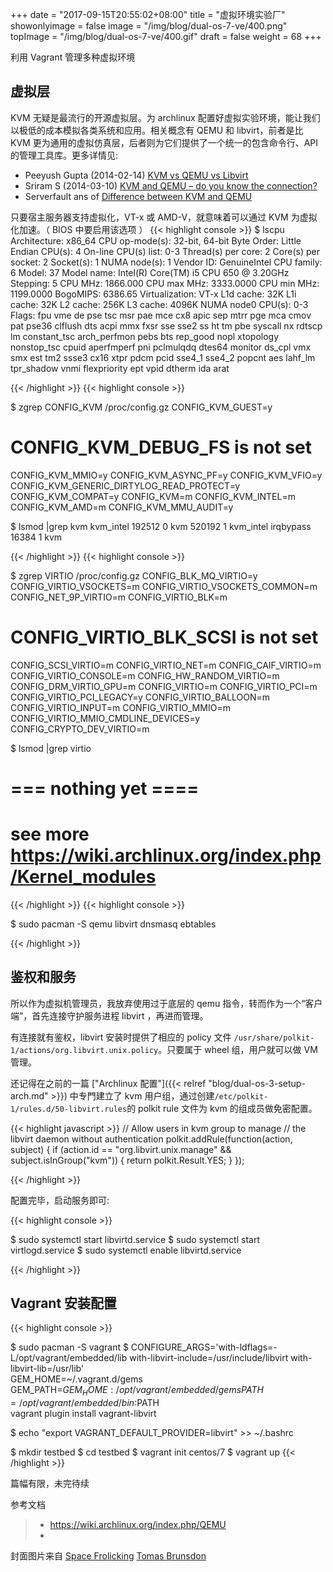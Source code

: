+++
date = "2017-09-15T20:55:02+08:00"
title = "虚拟环境实验厂"
showonlyimage = false
image = "/img/blog/dual-os-7-ve/400.png"
topImage = "/img/blog/dual-os-7-ve/400.gif"
draft = false
weight = 68
+++

利用 Vagrant 管理多种虚拟环境
<!--more-->

## 虚拟层

KVM 无疑是最流行的开源虚拟层。为 archlinux 配置好虚拟实验环境，能让我们以极低的成本模拟各类系统和应用。相关概念有 QEMU 和 libvirt，前者是比 KVM 更为通用的虚拟仿真层，后者则为它们提供了一个统一的包含命令行、API 的管理工具库。更多详情见:

- Peeyush Gupta (2014-02-14) [KVM vs QEMU vs Libvirt](http://thegeekyway.com/kvm-vs-qemu-vs-libvirt/)
- Sriram S (2014-03-10) [KVM and QEMU – do you know the connection?](http://www.innervoice.in/blogs/2014/03/10/kvm-and-qemu/)
- Serverfault ans of [Difference between KVM and QEMU](https://serverfault.com/a/208788)

只要宿主服务器支持虚拟化，VT-x 或 AMD-V，就意味着可以通过 KVM 为虚拟化加速。（ BIOS 中要启用该选项 ）
{{< highlight console >}}
$ lscpu
Architecture:        x86_64
CPU op-mode(s):      32-bit, 64-bit
Byte Order:          Little Endian
CPU(s):              4
On-line CPU(s) list: 0-3
Thread(s) per core:  2
Core(s) per socket:  2
Socket(s):           1
NUMA node(s):        1
Vendor ID:           GenuineIntel
CPU family:          6
Model:               37
Model name:          Intel(R) Core(TM) i5 CPU    650  @ 3.20GHz
Stepping:            5
CPU MHz:             1866.000
CPU max MHz:         3333.0000
CPU min MHz:         1199.0000
BogoMIPS:            6386.65
Virtualization:      VT-x
L1d cache:           32K
L1i cache:           32K
L2 cache:            256K
L3 cache:            4096K
NUMA node0 CPU(s):   0-3
Flags:               fpu vme de pse tsc msr pae mce cx8 apic
sep mtrr pge mca cmov pat pse36 clflush dts acpi mmx fxsr
sse sse2 ss ht tm pbe syscall nx rdtscp lm constant_tsc
arch_perfmon pebs bts rep_good nopl xtopology nonstop_tsc
cpuid aperfmperf pni pclmulqdq dtes64 monitor ds_cpl
vmx smx est tm2 ssse3 cx16 xtpr pdcm pcid sse4_1 sse4_2
popcnt aes lahf_lm tpr_shadow vnmi flexpriority ept vpid
dtherm ida arat

{{< /highlight >}}
{{< highlight console >}}

$ zgrep CONFIG_KVM /proc/config.gz
CONFIG_KVM_GUEST=y
# CONFIG_KVM_DEBUG_FS is not set
CONFIG_KVM_MMIO=y
CONFIG_KVM_ASYNC_PF=y
CONFIG_KVM_VFIO=y
CONFIG_KVM_GENERIC_DIRTYLOG_READ_PROTECT=y
CONFIG_KVM_COMPAT=y
CONFIG_KVM=m
CONFIG_KVM_INTEL=m
CONFIG_KVM_AMD=m
CONFIG_KVM_MMU_AUDIT=y

$ lsmod |grep kvm
kvm_intel             192512  0
kvm                   520192  1 kvm_intel
irqbypass              16384  1 kvm

{{< /highlight >}}
{{< highlight console >}}

$ zgrep VIRTIO /proc/config.gz
CONFIG_BLK_MQ_VIRTIO=y
CONFIG_VIRTIO_VSOCKETS=m
CONFIG_VIRTIO_VSOCKETS_COMMON=m
CONFIG_NET_9P_VIRTIO=m
CONFIG_VIRTIO_BLK=m
# CONFIG_VIRTIO_BLK_SCSI is not set
CONFIG_SCSI_VIRTIO=m
CONFIG_VIRTIO_NET=m
CONFIG_CAIF_VIRTIO=m
CONFIG_VIRTIO_CONSOLE=m
CONFIG_HW_RANDOM_VIRTIO=m
CONFIG_DRM_VIRTIO_GPU=m
CONFIG_VIRTIO=m
CONFIG_VIRTIO_PCI=m
CONFIG_VIRTIO_PCI_LEGACY=y
CONFIG_VIRTIO_BALLOON=m
CONFIG_VIRTIO_INPUT=m
CONFIG_VIRTIO_MMIO=m
CONFIG_VIRTIO_MMIO_CMDLINE_DEVICES=y
CONFIG_CRYPTO_DEV_VIRTIO=m

$ lsmod |grep virtio
# === nothing yet ====
# see more https://wiki.archlinux.org/index.php/Kernel_modules

{{< /highlight >}}
{{< highlight console >}}

$ sudo pacman -S qemu libvirt dnsmasq ebtables

{{< /highlight >}}

## 鉴权和服务

所以作为虚拟机管理员，我放弃使用过于底层的 qemu 指令，转而作为一个“客户端”，首先连接守护服务进程 libvirt ，再进而管理。

有连接就有鉴权，libvirt 安装时提供了相应的 policy 文件 ```/usr/share/polkit-1/actions/org.libvirt.unix.policy```。只要属于 wheel 组，用户就可以做 VM 管理。

还记得在之前的一篇 ["Archlinux 配置"]({{< relref "blog/dual-os-3-setup-arch.md" >}}) 中专門建立了 kvm 用户组，通过创建```/etc/polkit-1/rules.d/50-libvirt.rules```的 polkit rule 文件为 kvm 的组成员做免密配置。

{{< highlight javascript >}}
// Allow users in kvm group to manage
//   the libvirt daemon without authentication
polkit.addRule(function(action, subject) {
    if (action.id == "org.libvirt.unix.manage" &&
        subject.isInGroup("kvm")) {
            return polkit.Result.YES;
    }
});

{{< /highlight >}}

配置完毕，启动服务即可:

{{< highlight console >}}

$ sudo systemctl start libvirtd.service
$ sudo systemctl start virtlogd.service
$ sudo systemctl enable libvirtd.service

{{< /highlight >}}

## Vagrant 安装配置

{{< highlight console >}}

$ sudo pacman -S vagrant
$ CONFIGURE_ARGS='with-ldflags=-L/opt/vagrant/embedded/lib with-libvirt-include=/usr/include/libvirt with-libvirt-lib=/usr/lib' \
  GEM_HOME=~/.vagrant.d/gems GEM_PATH=$GEM_HOME:/opt/vagrant/embedded/gems PATH=/opt/vagrant/embedded/bin:$PATH \
  vagrant plugin install vagrant-libvirt

$ echo "export VAGRANT_DEFAULT_PROVIDER=libvirt" >> ~/.bashrc

$ mkdir testbed
$ cd testbed
$ vagrant init centos/7
$ vagrant up
{{< /highlight >}}


篇幅有限，未完待续

参考文档

> - https://wiki.archlinux.org/index.php/QEMU
> -

封面图片来自 [Space Frolicking](https://dribbble.com/shots/2618501-Space-Frolicking) <a href="https://dribbble.com/TomasBrunsdon"><i class="fa fa-dribbble" aria-hidden="true"></i> Tomas Brunsdon</a>
